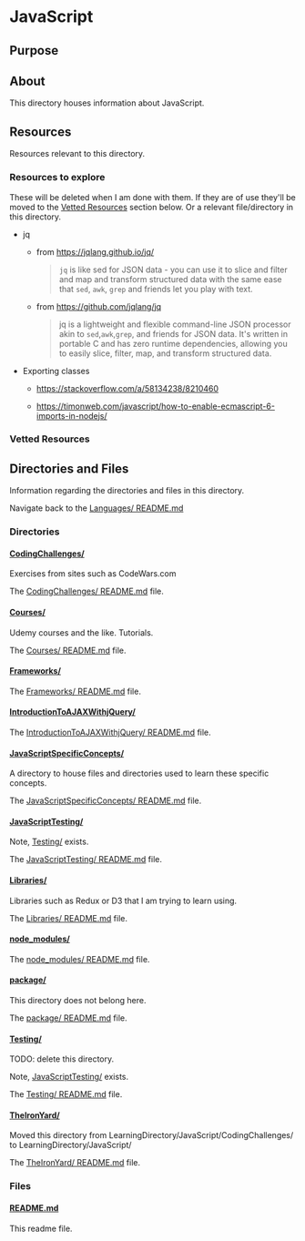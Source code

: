 # JavaScript

## Purpose

<!-- The purpose of this directory is to [...]. -->

## About

This directory houses information about JavaScript.

<!-- [Some information about this directory.] -->

## Resources

Resources relevant to this directory.

### Resources to explore

These will be deleted when I am done with them. If they are of use they'll be moved to the [Vetted Resources](#vetted-resources) section below. Or a relevant file/directory in this directory.

- jq

  - from https://jqlang.github.io/jq/

    > `jq` is like sed for JSON data - you can use it to slice and filter and map and transform structured data with the same ease that `sed`, `awk`, `grep` and friends let you play with text.

  - from https://github.com/jqlang/jq

    > jq is a lightweight and flexible command-line JSON processor akin to `sed`,`awk`,`grep`, and friends for JSON data. It's written in portable C and has zero runtime dependencies, allowing you to easily slice, filter, map, and transform structured data.

- Exporting classes

  - https://stackoverflow.com/a/58134238/8210460

  - https://timonweb.com/javascript/how-to-enable-ecmascript-6-imports-in-nodejs/

### Vetted Resources

## Directories and Files

Information regarding the directories and files in this directory.

Navigate back to the [Languages/ README.md](../README.md)

### Directories

#### [CodingChallenges/](./CodingChallenges/)

Exercises from sites such as CodeWars.com

The [CodingChallenges/ README.md](./CodingChallenges/README.md) file.

<!-- The `directory_name/` [README.md](./directory_name/README.md) file. -->

#### [Courses/](./Courses/)

Udemy courses and the like. Tutorials.

The [Courses/ README.md](./Courses/README.md) file.

<!-- The `directory_name/` [README.md](./directory_name/README.md) file. -->

#### [Frameworks/](./Frameworks/)

<!-- Exercises from sites such as CodeWars.com -->

The [Frameworks/ README.md](./Frameworks/README.md) file.

<!-- The `directory_name/` [README.md](./directory_name/README.md) file. -->

#### [IntroductionToAJAXWithjQuery/](./IntroductionToAJAXWithjQuery/)

<!-- Exercises from sites such as CodeWars.com -->

The [IntroductionToAJAXWithjQuery/ README.md](./IntroductionToAJAXWithjQuery/README.md) file.

<!-- The `directory_name/` [README.md](./directory_name/README.md) file. -->

#### [JavaScriptSpecificConcepts/](./JavaScriptSpecificConcepts/)

A directory to house files and directories used to learn these specific concepts.

The [JavaScriptSpecificConcepts/ README.md](./JavaScriptSpecificConcepts/README.md) file.

<!-- The `directory_name/` [README.md](./directory_name/README.md) file. -->

#### [JavaScriptTesting/](./JavaScriptTesting/)

<!-- Exercises from sites such as CodeWars.com -->

Note, [Testing/](./Testing/) exists.

The [JavaScriptTesting/ README.md](./JavaScriptTesting/README.md) file.

<!-- The `directory_name/` [README.md](./directory_name/README.md) file. -->

#### [Libraries/](./Libraries/)

Libraries such as Redux or D3 that I am trying to learn using.

The [Libraries/ README.md](./Libraries/README.md) file.

<!-- The `directory_name/` [README.md](./directory_name/README.md) file. -->

#### [node_modules/](./node_modules/)

<!-- Exercises from sites such as CodeWars.com -->

The [node_modules/ README.md](./node_modules/README.md) file.

<!-- The `directory_name/` [README.md](./directory_name/README.md) file. -->

#### [package/](./package/)

This directory does not belong here.

The [package/ README.md](./package/README.md) file.

<!-- The `directory_name/` [README.md](./directory_name/README.md) file. -->

#### [Testing/](./Testing/)

TODO: delete this directory.

<!-- [About_this_directory.]

[More_info_about_this_directory.] -->

Note, [JavaScriptTesting/](./JavaScriptTesting/) exists.

The [Testing/ README.md](./Testing/README.md) file.

<!-- The `directory_name/` [README.md](./directory_name/README.md) file. -->

#### [TheIronYard/](./TheIronYard/)

Moved this directory from LearningDirectory/JavaScript/CodingChallenges/ to LearningDirectory/JavaScript/

The [TheIronYard/ README.md](./TheIronYard/README.md) file.

<!-- The `directory_name/` [README.md](./directory_name/README.md) file. -->

### Files

<!-- #### [name_of_other_file_in_here.extension]()

[About_this_file.]

[More_info_about_this_file.] -->

#### [README.md](./README.md)

This readme file.
